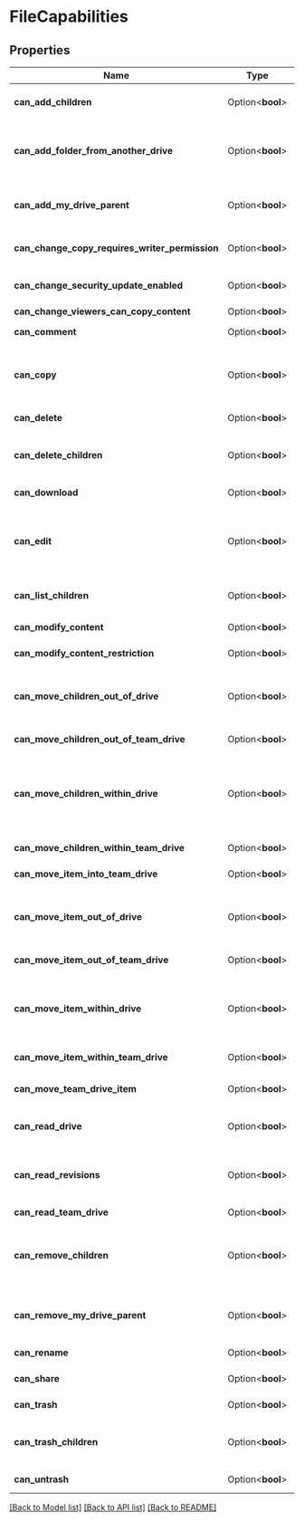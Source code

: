# FileCapabilities

## Properties

Name | Type | Description | Notes
------------ | ------------- | ------------- | -------------
**can_add_children** | Option<**bool**> | Whether the current user can add children to this folder. This is always false when the item is not a folder. | [optional]
**can_add_folder_from_another_drive** | Option<**bool**> | Whether the current user can add a folder from another drive (different shared drive or My Drive) to this folder. This is false when the item is not a folder. Only populated for items in shared drives. | [optional]
**can_add_my_drive_parent** | Option<**bool**> | Whether the current user can add a parent for the item without removing an existing parent in the same request. Not populated for shared drive files. | [optional]
**can_change_copy_requires_writer_permission** | Option<**bool**> | Whether the current user can change the copyRequiresWriterPermission restriction of this file. | [optional]
**can_change_security_update_enabled** | Option<**bool**> | Whether the current user can change the securityUpdateEnabled field on link share metadata. | [optional]
**can_change_viewers_can_copy_content** | Option<**bool**> | Deprecated | [optional]
**can_comment** | Option<**bool**> | Whether the current user can comment on this file. | [optional]
**can_copy** | Option<**bool**> | Whether the current user can copy this file. For an item in a shared drive, whether the current user can copy non-folder descendants of this item, or this item itself if it is not a folder. | [optional]
**can_delete** | Option<**bool**> | Whether the current user can delete this file. | [optional]
**can_delete_children** | Option<**bool**> | Whether the current user can delete children of this folder. This is false when the item is not a folder. Only populated for items in shared drives. | [optional]
**can_download** | Option<**bool**> | Whether the current user can download this file. | [optional]
**can_edit** | Option<**bool**> | Whether the current user can edit this file. Other factors may limit the type of changes a user can make to a file. For example, see canChangeCopyRequiresWriterPermission or canModifyContent. | [optional]
**can_list_children** | Option<**bool**> | Whether the current user can list the children of this folder. This is always false when the item is not a folder. | [optional]
**can_modify_content** | Option<**bool**> | Whether the current user can modify the content of this file. | [optional]
**can_modify_content_restriction** | Option<**bool**> | Whether the current user can modify restrictions on content of this file. | [optional]
**can_move_children_out_of_drive** | Option<**bool**> | Whether the current user can move children of this folder outside of the shared drive. This is false when the item is not a folder. Only populated for items in shared drives. | [optional]
**can_move_children_out_of_team_drive** | Option<**bool**> | Deprecated - use canMoveChildrenOutOfDrive instead. | [optional]
**can_move_children_within_drive** | Option<**bool**> | Whether the current user can move children of this folder within this drive. This is false when the item is not a folder. Note that a request to move the child may still fail depending on the current user's access to the child and to the destination folder. | [optional]
**can_move_children_within_team_drive** | Option<**bool**> | Deprecated - use canMoveChildrenWithinDrive instead. | [optional]
**can_move_item_into_team_drive** | Option<**bool**> | Deprecated - use canMoveItemOutOfDrive instead. | [optional]
**can_move_item_out_of_drive** | Option<**bool**> | Whether the current user can move this item outside of this drive by changing its parent. Note that a request to change the parent of the item may still fail depending on the new parent that is being added. | [optional]
**can_move_item_out_of_team_drive** | Option<**bool**> | Deprecated - use canMoveItemOutOfDrive instead. | [optional]
**can_move_item_within_drive** | Option<**bool**> | Whether the current user can move this item within this drive. Note that a request to change the parent of the item may still fail depending on the new parent that is being added and the parent that is being removed. | [optional]
**can_move_item_within_team_drive** | Option<**bool**> | Deprecated - use canMoveItemWithinDrive instead. | [optional]
**can_move_team_drive_item** | Option<**bool**> | Deprecated - use canMoveItemWithinDrive or canMoveItemOutOfDrive instead. | [optional]
**can_read_drive** | Option<**bool**> | Whether the current user can read the shared drive to which this file belongs. Only populated for items in shared drives. | [optional]
**can_read_revisions** | Option<**bool**> | Whether the current user can read the revisions resource of this file. For a shared drive item, whether revisions of non-folder descendants of this item, or this item itself if it is not a folder, can be read. | [optional]
**can_read_team_drive** | Option<**bool**> | Deprecated - use canReadDrive instead. | [optional]
**can_remove_children** | Option<**bool**> | Whether the current user can remove children from this folder. This is always false when the item is not a folder. For a folder in a shared drive, use canDeleteChildren or canTrashChildren instead. | [optional]
**can_remove_my_drive_parent** | Option<**bool**> | Whether the current user can remove a parent from the item without adding another parent in the same request. Not populated for shared drive files. | [optional]
**can_rename** | Option<**bool**> | Whether the current user can rename this file. | [optional]
**can_share** | Option<**bool**> | Whether the current user can modify the sharing settings for this file. | [optional]
**can_trash** | Option<**bool**> | Whether the current user can move this file to trash. | [optional]
**can_trash_children** | Option<**bool**> | Whether the current user can trash children of this folder. This is false when the item is not a folder. Only populated for items in shared drives. | [optional]
**can_untrash** | Option<**bool**> | Whether the current user can restore this file from trash. | [optional]

[[Back to Model list]](../README.md#documentation-for-models) [[Back to API list]](../README.md#documentation-for-api-endpoints) [[Back to README]](../README.md)


